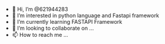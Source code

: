 - 👋 Hi, I’m @621944283
- 👀 I’m interested in python language and Fastapi framework
- 🌱 I’m currently learning FASTAPI Framework
- 💞️ I’m looking to collaborate on ...
- 📫 How to reach me ...

<!---
621944283/621944283 is a ✨ special ✨ repository because its `README.md` (this file) appears on your GitHub profile.
You can click the Preview link to take a look at your changes.
--->

